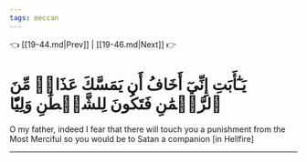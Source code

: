 ```yaml
---
tags: meccan
---
```


👈 [[19-44.md|Prev]] | [[19-46.md|Next]] 👉

# يَـٰٓأَبَتِ إِنِّيٓ أَخَافُ أَن يَمَسَّكَ عَذَابٞ مِّنَ ٱلرَّحۡمَٰنِ فَتَكُونَ لِلشَّيۡطَٰنِ وَلِيّٗا

O my father, indeed I fear that there will touch you a punishment from the Most Merciful so you would be to Satan a companion [in Hellfire]

---

